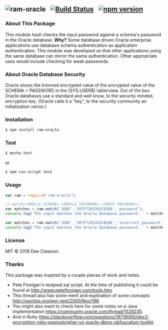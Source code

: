 ## ![ram-oracle](https://i.imgur.com/GH3Xr5e.png) &nbsp; [![Build Status](https://travis-ci.org/kdclaw3/ram-oracle.svg?branch=v0.0.1)](https://travis-ci.org/kdclaw3/ram-oracle) &nbsp; [![npm version](https://badge.fury.io/js/ram-oracle.svg)](https://badge.fury.io/js/ram-oracle)


### About This Package

This module hash checks the input password against a schema's password in the Oracle database. **Why?** Some database driven Oracle enterprise applications use database schema authentication as application authentication. This module was developed so that other applications using the same database can mirror the same authentication. Other appropriate uses would include checking for weak passwords. 

### About Oracle Database Security

Oracle stores the trimmed encrypted value of the encrypted value of the SCHEMA + PASSWORD in the [SYS.USER$] table/view. Out of the box Oracle databases use a standard and well know, to the security minded, encryption key. (Oracle calle it a "key", to the security community an initialization vector.) 

### Installation

```sh
$ npm install ram-oracle
```

### Test

```sh
$ mocha test
```
or
```sh
$ npm run-script test
```

### Usage

```js
var ram = require('ram-oracle');

//.match(<ORACLE SCHEMA>,<ORACLE PASSWORD>,<INPUT PASSWORD>)
var matches = ram.match('JDOE','587F72032A3C828E','password');
console.log('The input matches the Oracle Database password: ' + matches + '.');

var matches = ram.match('JDOE','587F72032A3C828E','incorrect_password');
console.log('The input matches the Oracle Database password: ' + matches + '.');
```

### License

MIT &copy; 2018 Dee Clawson.

### Thanks

This package was inspired by a couple pieces of work and notes. 
* Pete Finnigan's testpwd.sql script. At the time of publishing it could be found at http://www.petefinnigan.com/tools.htm. 
* This thread also has some merit and explination of some concepts http://seclists.org/pen-test/2000/Nov/198. 
* You might also want to check here for some notes on a Java implementation https://community.oracle.com/thread/1528235. 
* And in Ruby https://stackoverflow.com/questions/19718060/des3-encryption-ruby-opensslcipher-vs-oracle-dbms-obfuscation-toolkit.